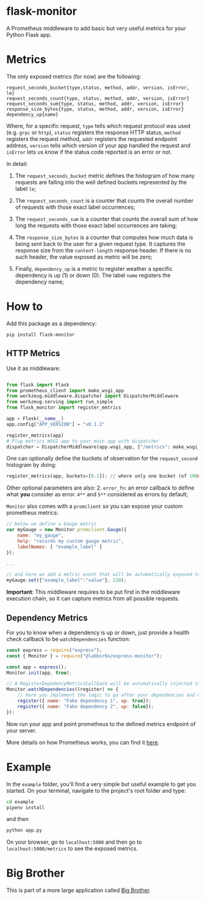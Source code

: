 # flask-monitor
A Prometheus middleware to add basic but very useful metrics for your Python Flask app.

# Metrics

The only exposed metrics (for now) are the following:

```
request_seconds_bucket{type,status, method, addr, version, isError, le}
request_seconds_count{type, status, method, addr, version, isError}
request_seconds_sum{type, status, method, addr, version, isError}
response_size_bytes{type, status, method, addr, version, isError}
dependency_up{name}
```

Where, for a specific request, `type` tells which request protocol was used (e.g. `grpc` or `http`), `status` registers the response HTTP status, `method` registers the request method, `addr` registers the requested endpoint address, `version` tells which version of your app handled the request and `isError` lets us know if the status code reported is an error or not.

In detail:

1. The `request_seconds_bucket` metric defines the histogram of how many requests are falling into the well defined buckets represented by the label `le`;

2. The `request_seconds_count` is a counter that counts the overall number of requests with those exact label occurrences;

3. The `request_seconds_sum` is a counter that counts the overall sum of how long the requests with those exact label occurrences are taking;

4. The `response_size_bytes` is a counter that computes how much data is being sent back to the user for a given request type. It captures the response size from the `content-length` response header. If there is no such header, the value exposed as metric will be zero;

5. Finally, `dependency_up` is a metric to register weather a specific dependency is up (1) or down (0). The label `name` registers the dependency name;

# How to

Add this package as a dependency:

```
pip install flask-monitor
```

## HTTP Metrics

Use it as middleware:

```python

from flask import Flask
from prometheus_client import make_wsgi_app
from werkzeug.middleware.dispatcher import DispatcherMiddleware
from werkzeug.serving import run_simple
from flask_monitor import register_metrics

app = Flask(__name__)
app.config["APP_VERSION"] = "v0.1.2"

register_metrics(app)
# Plug metrics WSGI app to your main app with dispatcher
dispatcher = DispatcherMiddleware(app.wsgi_app, {"/metrics": make_wsgi_app()})

```

One can optionally define the buckets of observation for the `request_second` histogram by doing:

```python
register_metrics(app, buckets=[0.1]); // where only one bucket (of 100ms) will be given as output in the /metrics endpoint
```

Other optional parameters are also:
2. `error_fn`: an error callback to define what **you** consider as error. `4**` and `5**` considered as errors by default;

`Monitor` also comes with a `promclient` so you can expose your custom prometheus metrics:

```js
// below we define a Gauge metric
var myGauge = new Monitor.promclient.Gauge({
    name: "my_gauge",
    help: "records my custom gauge metric",
    labelNames: [ "example_label" ]
});

...

// and here we add a metric event that will be automatically exposed to /metrics endpoint
myGauge.set({"example_label":"value"}, 220);
```

**Important**: This middleware requires to be put first in the middleware execution chain, so it can capture metrics from all possible requests.

## Dependency Metrics

For you to know when a dependency is up or down, just provide a health check callback to be `watchDependencies` function:

```js
const express = require("express");
const { Monitor } = require("@labbsr0x/express-monitor");

const app = express();
Monitor.init(app, true);

// A RegisterDepedencyMetricsCallback will be automatically injected into the HealthCheckCallback
Monitor.watchDependencies((register) => {
    // here you implement the logic to go after your dependencies and check their health
    register({ name: "Fake dependency 1", up: true});
    register({ name: "Fake dependency 2", up: false});
});
```

Now run your app and point prometheus to the defined metrics endpoint of your server.

More details on how Prometheus works, you can find it [here](https://medium.com/ibm-ix/white-box-your-metrics-now-895a9e9d34ec).

# Example

In the `example` folder, you'll find a very simple but useful example to get you started. On your terminal, navigate to the project's root folder and type:

```bash
cd example
pipenv install
```

and then

```bash
python app.py
```

On your browser, go to `localhost:5000` and then go to `localhost:5000/metrics` to see the exposed metrics.

# Big Brother

This is part of a more large application called [Big Brother](https://github.com/labbsr0x/big-brother).